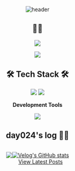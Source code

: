 <div align="center">

![header](https://capsule-render.vercel.app/api?type=waving&color=gradient&&height=200&section=header&text=Welcome%20to%20%20day024%20's%20GitHub🍀&fontSize=40&animation=twinkling)

<p>
  
  ## 👩‍💻

</p>

<p>
  <a href="https://hits.seeyoufarm.com"><img src="https://hits.seeyoufarm.com/api/count/incr/badge.svg?url=https%3A%2F%2Fgithub.com%2Fday024%2Fhit-counter&count_bg=%23D8ACF0&title_bg=%23555555&icon=&icon_color=%23E7E7E7&title=hits&edge_flat=false" /></a>
</p>

<p>
  <img src="https://github-readme-stats.vercel.app/api/top-langs/?username=day024&layout=compact" />
  
</p>

<p>

## 🛠 Tech Stack 🛠

<img src="https://img.shields.io/badge/Python-3776AB?style=flat&logo=Python&logoColor=white"/></a>
<img src="https://img.shields.io/badge/Java-007396?style=flat&logo=Java&logoColor=white"/></a>

**Development Tools**

<img src="https://img.shields.io/badge/intellijidea-000000?style=flat&logo=intellijidea&logoColor=white"/></a>
</p>

<p>

## day024's log 👩‍💻

</p>

<div style="display: flex; flex-direction: row; justify-content: center;">

 <p>
   <a href="https://velog.io/@day024"><img src="https://velog-readme-stats.vercel.app/api/badge?name=day024" /></a>
 </p>
 
<p>
   <a href="https://velog.io/@day024">
      <img src="https://velog-readme-stats.vercel.app/api?name=day024" alt="Velog's GitHub stats"/>
   </a>
   <br/>
   <a href="https://velog.io/@day024">View Latest Posts</a>
</p>


</div>

</div>
